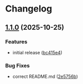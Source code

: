 # Changelog

## [1.1.0](https://github.com/sayakaakioka/ros2-p5-dev/compare/ros2-p5-dev-v1.0.0...ros2-p5-dev-v1.1.0) (2025-10-25)


### Features

* initial release ([bc415e4](https://github.com/sayakaakioka/ros2-p5-dev/commit/bc415e49f3c1bb80fb574a4354103403d22fd95c))


### Bug Fixes

* correct README.md ([2e5756b](https://github.com/sayakaakioka/ros2-p5-dev/commit/2e5756b572cb1709ea34b9b99b323121e6c4da2a))
